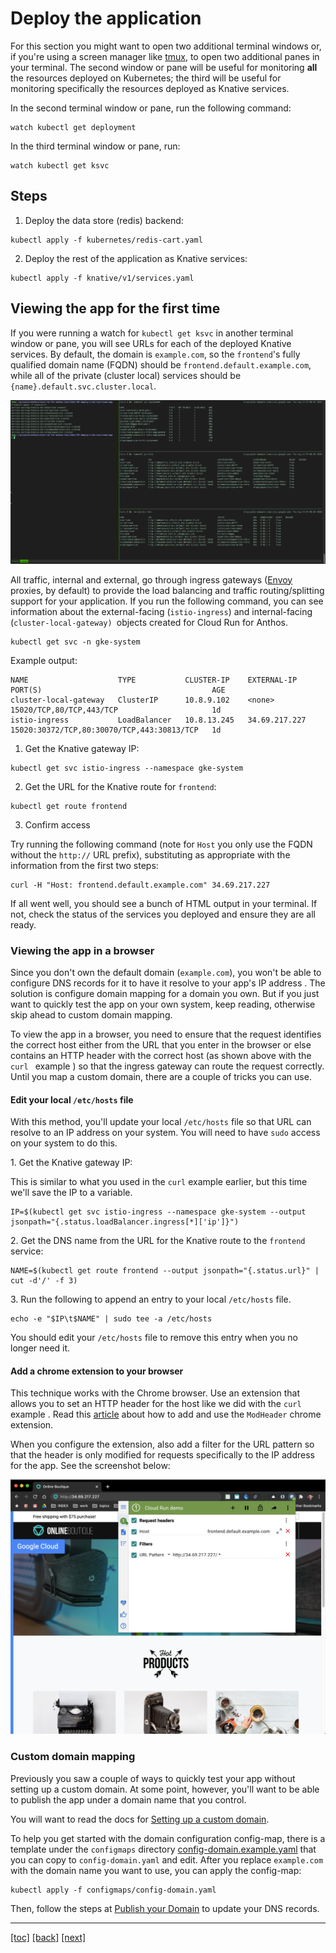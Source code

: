 # Deploy the application

For this section you might want to open two additional terminal windows or, if you're using a screen manager like [tmux], to open two additional panes in your terminal. The second window or pane will be useful for monitoring **all** the resources deployed on Kubernetes; the third will be useful for monitoring specifically the resources deployed as Knative services.

In the second terminal window or pane, run the following command:

```
watch kubectl get deployment
```

In the third terminal window or pane, run:


```
watch kubectl get ksvc
```

## Steps

1. Deploy the data store (redis) backend:

```
kubectl apply -f kubernetes/redis-cart.yaml
```

2. Deploy the rest of the application as Knative services:

```
kubectl apply -f knative/v1/services.yaml
```

## Viewing the app for the first time

If you were running a watch for `kubectl get ksvc` in another terminal window or pane, you will see URLs for each of the deployed Knative services. By default, the domain is `example.com`, so the `frontend`'s fully qualified domain name (FQDN) should be  `frontend.default.example.com`, while all of the private (cluster local) services should be `{name}.default.svc.cluster.local`.

![deployed v1](assets/terminal-deployed-v1.png)

All traffic, internal and external, go through ingress gateways ([Envoy] proxies, by default) to provide the load balancing and traffic routing/splitting support for your application. If you run the following command, you can see information about the external-facing (`istio-ingress`) and internal-facing (`cluster-local-gateway) `objects created for Cloud Run for Anthos.

```
kubectl get svc -n gke-system
```

Example output:

```
NAME                    TYPE           CLUSTER-IP    EXTERNAL-IP     PORT(S)                                      AGE
cluster-local-gateway   ClusterIP      10.8.9.102    <none>          15020/TCP,80/TCP,443/TCP                     1d
istio-ingress           LoadBalancer   10.8.13.245   34.69.217.227   15020:30372/TCP,80:30070/TCP,443:30813/TCP   1d
```

1. Get the Knative gateway IP:

```
kubectl get svc istio-ingress --namespace gke-system
```

2. Get the URL for the Knative route for `frontend`:

```
kubectl get route frontend
```

3. Confirm access

Try running the following command (note for `Host` you only use the FQDN without the `http://` URL prefix), substituting as appropriate with the information from the first two steps:

```
curl -H "Host: frontend.default.example.com" 34.69.217.227
```


If all went well, you should see a bunch of HTML output in your terminal. If not, check the status of the services you deployed and ensure they are all ready.

### Viewing the app in a browser

Since you don't own the default domain (`example.com`), you won't be able to configure DNS records for it to have it resolve to your app's IP address . The solution is configure domain mapping for a domain you own. But if you just want to quickly test the app on your own system, keep reading, otherwise skip ahead to custom domain mapping.

To view the app in a browser, you need to ensure that the request identifies the correct host either from the URL that you enter in the browser or else contains an HTTP header with the correct host (as shown above with the `curl ` example ) so that the ingress gateway can route the request correctly. Until you map a custom domain, there are a couple of tricks you can use.
  
#### Edit your local `/etc/hosts` file

With this method, you'll update your local `/etc/hosts` file so that URL can resolve to an IP address on your system. You will need to have `sudo` access on your system to do this.

1\. Get the Knative gateway IP:

This is similar to what you used in the `curl` example earlier, but this time we'll save the IP to a variable.

```
IP=$(kubectl get svc istio-ingress --namespace gke-system --output jsonpath="{.status.loadBalancer.ingress[*]['ip']}")
```

2\. Get the DNS name from the URL for the Knative route to the `frontend
 ` service:

```
NAME=$(kubectl get route frontend --output jsonpath="{.status.url}" | cut -d'/' -f 3)
```

3\. Run the following to append an entry to your local `/etc/hosts` file.

```
echo -e "$IP\t$NAME" | sudo tee -a /etc/hosts
```

You should edit your `/etc/hosts` file to remove this entry when you no longer need it.

#### Add a chrome extension to your browser

This technique works with the Chrome browser. Use an extension that allows
 you to set an HTTP header for the host like we did with the `curl` example
 . Read this [article] about how to add and use the `ModHeader` chrome extension.

When you configure the extension, also add a filter for the URL pattern so
 that the header is only modified for requests specifically to the IP address
 for the app. See the screenshot below:

![ModHeader extension](assets/modheader-extension.png)

### Custom domain mapping

Previously you saw a couple of ways to quickly test your app without setting up a custom domain. At some point, however, you'll want to be able to publish the app under a domain name that you control.

You will want to read the docs for [Setting up a custom domain].

To help you get started with the domain configuration config-map, there is a template under the `configmaps` directory [config-domain.example.yaml](configmaps/config-domain.example.yaml) that you can copy to `config-domain.yaml` and edit. After you replace `example.com` with the domain name you want to use, you can apply the config-map:
    
```
kubectl apply -f configmaps/config-domain.yaml
```
  
Then, follow the steps at [Publish your Domain] to update your DNS records.

[article]: https://infoheap.com/chrome-add-custom-http-request-headers/
[Envoy]: https://envoyproxy.io/
[Publish your Domain]: https://knative.dev/docs/serving/using-a-custom-domain/#publish-your-domain
[Setting up a custom domain]: https://knative.dev/docs/serving/using-a-custom-domain/
[tmux]: https://github.com/tmux/tmux/wiki

---
[[toc]](README.md) [[back]](03-knative-configuration.md) [[next]](04a-using-redis-enterprise.md)
